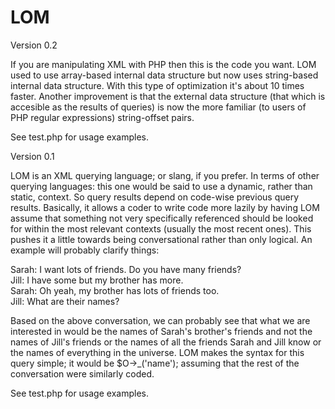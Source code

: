 # LOM

Version 0.2

If you are manipulating XML with PHP then this is the code you want. LOM used to use array-based internal data structure but now uses string-based internal data structure. With this type of optimization it's about 10 times faster. Another improvement is that the external data structure (that which is accesible as the results of queries) is now the more familiar (to users of PHP regular expressions) string-offset pairs.

See test.php for usage examples.

Version 0.1

LOM is an XML querying language; or slang, if you prefer. In terms of other querying languages: this one would be said to use a 
dynamic, rather than static, context. So query results depend on code-wise previous query results. Basically, it allows a coder 
to write code more lazily by having LOM assume that something not very specifically referenced should be looked for within the most relevant 
contexts (usually the most recent ones). This pushes it a little towards being conversational rather than only logical. An example
will probably clarify things:

Sarah: I want lots of friends. Do you have many friends?<br>
Jill: I have some but my brother has more.<br>
Sarah: Oh yeah, my brother has lots of friends too.<br>
Jill: What are their names?<br>

Based on the above conversation, we can probably see that what we are interested in would be the names of Sarah's brother's friends
and not the names of Jill's friends or the names of all the friends Sarah and Jill know or the names of everything in the universe.
LOM makes the syntax for this query simple; it would be $O->_('name'); assuming that the rest of the conversation were similarly coded.

See test.php for usage examples.
